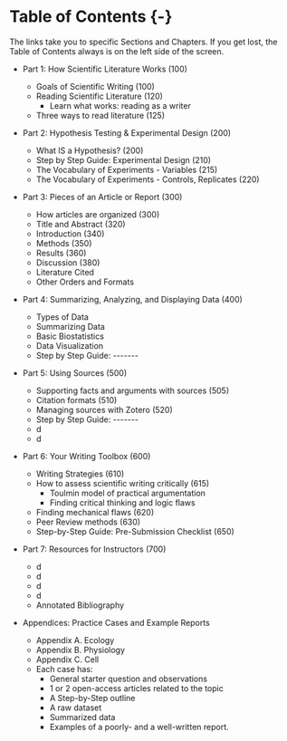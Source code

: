 # Table of Contents {-}

The links take you to specific Sections and Chapters. If you get lost, the Table of Contents always is on the left side of the screen.  

* Part 1: How Scientific Literature Works (100)
    + Goals of Scientific Writing (100)
    + Reading Scientific Literature (120)
        - Learn what works: reading as a writer
    + Three ways to read literature (125)

* Part 2: Hypothesis Testing & Experimental Design (200)
    + What IS a Hypothesis? (200)
    + Step by Step Guide: Experimental Design (210)
    + The Vocabulary of Experiments - Variables (215)
    + The Vocabulary of Experiments - Controls, Replicates (220)

* Part 3: Pieces of an Article or Report (300)
    + How articles are organized (300)
    + Title and Abstract (320)
    + Introduction (340)
    + Methods (350)
    + Results (360)
    + Discussion (380)
    + Literature Cited
    + Other Orders and Formats

* Part 4: Summarizing, Analyzing, and Displaying Data (400)
    + Types of Data
    + Summarizing Data
    + Basic Biostatistics 
    + Data Visualization
    + Step by Step Guide: -------

* Part 5: Using Sources (500)
    + Supporting facts and arguments with sources (505)
    + Citation formats (510)
    + Managing sources with Zotero (520)
    + Step by Step Guide: -------
    + d
    + d

* Part 6: Your Writing Toolbox (600)
    + Writing Strategies (610)
    + How to assess scientific writing critically (615)
        - Toulmin model of practical argumentation
        - Finding critical thinking and logic flaws
    + Finding mechanical flaws (620)
    + Peer Review methods (630)
    + Step-by-Step Guide: Pre-Submission Checklist (650)

* Part 7: Resources for Instructors (700)
    + d
    + d
    + d
    + d
    + Annotated Bibliography

* Appendices: Practice Cases and Example Reports
    + Appendix A. Ecology
    + Appendix B. Physiology
    + Appendix C. Cell
    + Each case has:
        - General starter question and observations
        - 1 or 2 open-access articles related to the topic
        - A Step-by-Step outline
        - A raw dataset
        - Summarized data
        - Examples of a poorly- and a well-written report.


